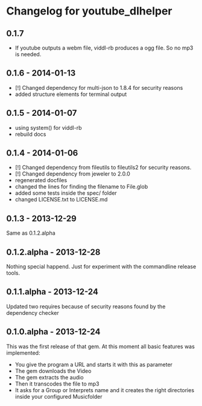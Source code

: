# Changelog for youtube_dlhelper

## 0.1.7
* If youtube outputs a webm file, viddl-rb produces a ogg file. So no mp3 is needed.

## 0.1.6 - 2014-01-13
* [!] Changed dependency for multi-json to 1.8.4 for security reasons
* added structure elements for terminal output

## 0.1.5 - 2014-01-07
* using system() for viddl-rb
* rebuild docs

## 0.1.4 - 2014-01-06
* [!] Changed dependency from fileutils to fileutils2 for security reasons.
* [!] Changed dependency from jeweler to 2.0.0
* regenerated docfiles
* changed the lines for finding the filename to File.glob
* added some tests inside the spec/ folder
* changed LICENSE.txt to LICENSE.md

## 0.1.3 - 2013-12-29
Same as 0.1.2.alpha

## 0.1.2.alpha - 2013-12-28
Nothing special happend. Just for experiment with the commandline release tools.

## 0.1.1.alpha - 2013-12-24
Updated two requires because of security reasons found by the dependency checker

## 0.1.0.alpha - 2013-12-24
This was the first release of that gem. At this moment all basic features was implemented:
* You give the program a URL and starts it with this as parameter
* The gem downloads the Video
* The gem extracts the audio
* Then it transcodes the file to mp3
* It asks for a Group or Interprets name and it creates the right directories inside your configured Musicfolder
